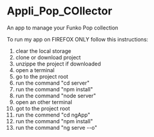 # Appli_Pop_COllector

An app to manage your Funko Pop collection

To run my app on FIREFOX ONLY follow this instructions: 

1) clear the local storage
2) clone or download project
3) unzippe the project if downloaded
4) open a terminal
5) go to the project root
6) run the command "cd server"
7) run the command "npm install"
8) run the command "node server"
9) open an other terminal
10) got to the project root
11) run the commend "cd ngApp"
12) run the command "npm install"
13) run the command "ng serve --o"
